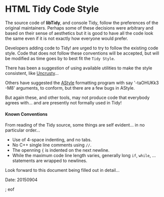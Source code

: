 # HTML Tidy Code Style

The source code of **libTidy**, and console Tidy, follow the preferences of the original maintainers. Perhaps some of these decisions were arbitrary and based on their sense of aesthetics but it is good to have all the code look the same even if it is not exactly how everyone would prefer.

Developers adding code to Tidy! are urged to try to follow the existing code style. Code that does not follow these conventions will be accepted, but will be modified as time goes by to best fit the `Tidy Style`.

There has been a suggestion of using available utilities to make the style consistent, like [Uncrusty](https://github/bengardener/uncrusty)...

Others have suggested the [AStyle](http://astyle.sourceforge.net/) formatting program with say  '-taOHUKk3 -M8' arguments, to conform, but there are a few bugs in AStyle.

But again these, and other tools, may not produce code that everybody agrees with... and are presently not formally used in Tidy!

#### Known Conventions

From reading of the Tidy source, some things are self evident... in no particular order...

 - Use of 4-space indenting, and no tabs.
 - No C++ single line comments using `//`.
 - The openning `{` is indented on the next newline.
 - While the maximum code line length varies, generally long `if`, `while`, ... statements are wrapped to newlines.

Look forward to this document being filled out in detail...

Date: 20150904

; eof
